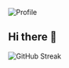 ![Profile](https://24hstore.vn/upload_images/images/2019/11/14/anh-gif-1-min.gif)


## Hi there 👋
![GitHub Streak](https://streak-stats.demolab.com/?user=XBinhs17&theme=tokyonight&hide_border=true)
<!--
**XBinhs17/XBinhs17** is a ✨ _special_ ✨ repository because its `README.md` (this file) appears on your GitHub profile.

Here are some ideas to get you started:

- 🔭 I’m currently working on ...
- 🌱 I’m currently learning ...
- 👯 I’m looking to collaborate on ...
- 🤔 I’m looking for help with ...
- 💬 Ask me about ...
- 📫 How to reach me: ...
- 😄 Pronouns: ...
- ⚡ Fun fact: ...
-->
